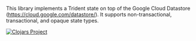 This library implements a Trident state on top of the Google Cloud Datastore (https://cloud.google.com/datastore/). It supports non-transactional, transactional, and opaque state types.

[![Clojars Project](http://clojars.org/trident-gcd/latest-version.svg)](http://clojars.org/trident-gcd)
